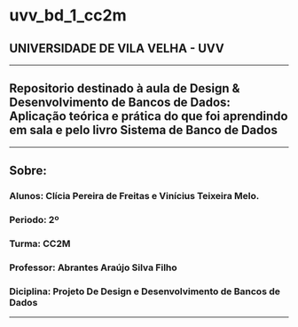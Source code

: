 # uvv_bd_1_cc2m
## UNIVERSIDADE DE VILA VELHA - UVV
---
## Repositorio destinado à aula de Design & Desenvolvimento de Bancos de Dados: Aplicação teórica e prática do que foi aprendindo em sala e pelo livro  Sistema de Banco de Dados

---
## Sobre:
### Alunos: Clícia Pereira de Freitas e Vinícius Teixeira Melo.
### Periodo: 2º
### Turma: CC2M
### Professor: Abrantes Araújo Silva Filho
### Diciplina: Projeto De Design e Desenvolvimento de Bancos de Dados
---